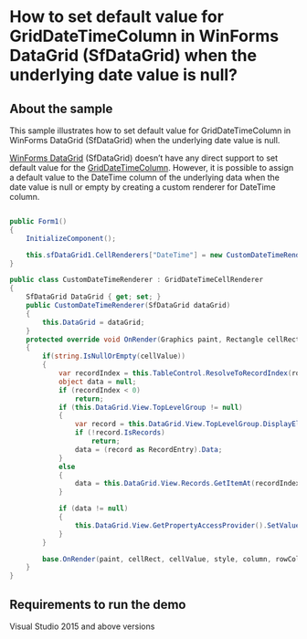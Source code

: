 # How to set default value for GridDateTimeColumn in WinForms DataGrid (SfDataGrid) when the underlying date value is null?

## About the sample

This sample illustrates how to set default value for GridDateTimeColumn in WinForms DataGrid (SfDataGrid) when the underlying date value is null.

[WinForms DataGrid](https://www.syncfusion.com/winforms-ui-controls/datagrid) (SfDataGrid) doesn’t have any direct support to set default value for the [GridDateTimeColumn](https://help.syncfusion.com/cr/windowsforms/Syncfusion.WinForms.DataGrid.GridDateTimeColumn.html#%22%22).  However, it is possible to assign a default value to the DateTime column of the underlying data when the date value is null or empty by creating a custom renderer for DateTime column.

```C#

public Form1()
{
    InitializeComponent();

    this.sfDataGrid1.CellRenderers["DateTime"] = new CustomDateTimeRenderer(this.sfDataGrid1);
}

public class CustomDateTimeRenderer : GridDateTimeCellRenderer
{
    SfDataGrid DataGrid { get; set; }
    public CustomDateTimeRenderer(SfDataGrid dataGrid)
    {
        this.DataGrid = dataGrid;
    }
    protected override void OnRender(Graphics paint, Rectangle cellRect, string cellValue, CellStyleInfo style, DataColumnBase column, RowColumnIndex rowColumnIndex)
    {
        if(string.IsNullOrEmpty(cellValue))
        {
            var recordIndex = this.TableControl.ResolveToRecordIndex(rowColumnIndex.RowIndex);
            object data = null;
            if (recordIndex < 0)
                return;
            if (this.DataGrid.View.TopLevelGroup != null)
            {
                var record = this.DataGrid.View.TopLevelGroup.DisplayElements[recordIndex];
                if (!record.IsRecords)
                    return;
                data = (record as RecordEntry).Data;
            }
            else
            {
                data = this.DataGrid.View.Records.GetItemAt(recordIndex);
            }

            if (data != null)
            {
                this.DataGrid.View.GetPropertyAccessProvider().SetValue(data, column.GridColumn.MappingName, DateTime.Now);
            }
        }

        base.OnRender(paint, cellRect, cellValue, style, column, rowColumnIndex);
    }
}

```

## Requirements to run the demo

Visual Studio 2015 and above versions
